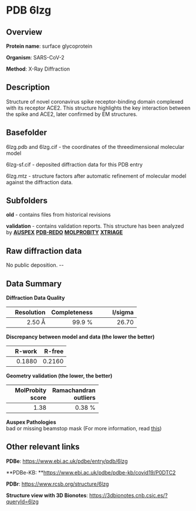 # PDB 6lzg

## Overview

**Protein name**: surface glycoprotein

**Organism**: SARS-CoV-2

**Method**: X-Ray Diffraction

## Description

Structure of novel coronavirus spike receptor-binding domain complexed with its receptor ACE2. This structure highlights the key interaction between the spike and ACE2, later confirmed by EM structures.

## Basefolder

6lzg.pdb and 6lzg.cif - the coordinates of the threedimensional molecular model

6lzg-sf.cif - deposited diffraction data for this PDB entry

6lzg.mtz - structure factors after automatic refinement of molecular model against the diffraction data.

## Subfolders



**old** - contains files from historical revisions

**validation** - contains validation reports. This structure has been analyzed by [**AUSPEX**](https://github.com/thorn-lab/coronavirus_structural_task_force/tree/master/pdb/surface_glycoprotein/SARS-CoV-2/6lzg/validation/auspex) [**PDB-REDO**](https://github.com/thorn-lab/coronavirus_structural_task_force/tree/master/pdb/surface_glycoprotein/SARS-CoV-2/6lzg/validation/pdb-redo) [**MOLPROBITY**](https://github.com/thorn-lab/coronavirus_structural_task_force/tree/master/pdb/surface_glycoprotein/SARS-CoV-2/6lzg/validation/molprobity) [**XTRIAGE**](https://github.com/thorn-lab/coronavirus_structural_task_force/blob/master/pdb/surface_glycoprotein/SARS-CoV-2/6lzg/validation/Xtriage_output.log)  



## Raw diffraction data

No public deposition. --<br> 

## Data Summary
**Diffraction Data Quality**

|   | Resolution | Completeness| I/sigma |
|---|-------------:|----------------:|--------------:|
|   |2.50 Å|99.9  %|<img width=50/>26.70|

**Discrepancy between model and data (the lower the better)**

|   | **R-work**| **R-free**   
|---|-------------:|----------------:|           
||  0.1880|  0.2160|

**Geometry validation (the lower, the better)**

|   |**MolProbity<br>score**| **Ramachandran<br>outliers** 
|---|-------------:|----------------:|
||  1.38|  0.38 %|

**Auspex Pathologies**<br> bad or missing beamstop mask (For more information, read [this](https://github.com/thorn-lab/coronavirus_structural_task_force/blob/master/pdb/surface_glycoprotein/SARS-CoV-2/6lzg/validation/auspex/6lzg_auspex_comments.txt))

 



## Other relevant links 
**PDBe**:  https://www.ebi.ac.uk/pdbe/entry/pdb/6lzg

**PDBe-KB: **https://www.ebi.ac.uk/pdbe/pdbe-kb/covid19/P0DTC2 
 
**PDBr**: https://www.rcsb.org/structure/6lzg 

**Structure view with 3D Bionotes**: https://3dbionotes.cnb.csic.es/?queryId=6lzg

